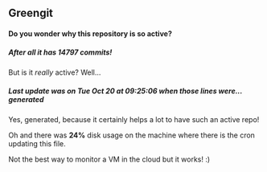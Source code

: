 ## Greengit

#### Do you wonder why this repository is so active?

##### After all it has 14797 commits!

But is it *really* active? Well...

##### Last update was on Tue Oct 20 at 09:25:06 when those lines were... generated

Yes, generated, because it certainly helps a lot to have such an active repo!

Oh and there was **24%** disk usage on the machine
where there is the cron updating this file.

Not the best way to monitor a VM in the cloud but it works! :)
